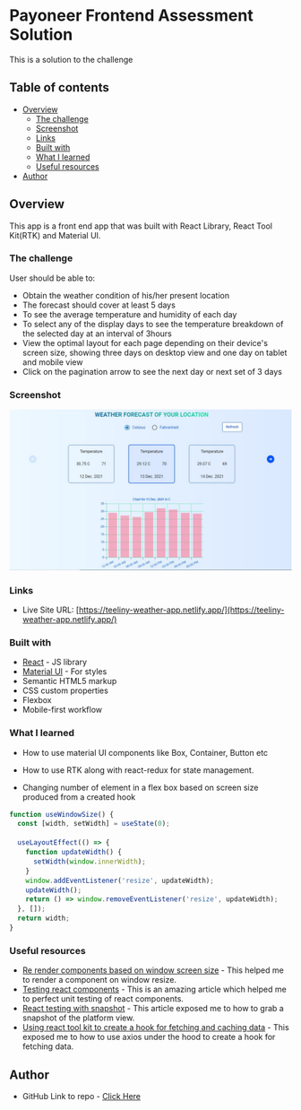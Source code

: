 # Payoneer Frontend Assessment Solution

This is a solution to the challenge

## Table of contents

- [Overview](#overview)
  - [The challenge](#the-challenge)
  - [Screenshot](#screenshot)
  - [Links](#links)
  - [Built with](#built-with)
  - [What I learned](#what-i-learned)
  - [Useful resources](#useful-resources)
- [Author](#author)

## Overview

This app is a front end app that was built with React Library, React Tool Kit(RTK) and Material UI.

### The challenge

User should be able to:

- Obtain the weather condition of his/her present location
- The forecast should cover at least 5 days
- To see the average temperature and humidity of each day
- To select any of the display days to see the temperature breakdown of the selected day at an interval of 3hours
- View the optimal layout for each page depending on their device's screen size, showing three days on desktop view and one day on tablet and mobile view
- Click on the pagination arrow to see the next day or next set of 3 days

### Screenshot

![](./weather.JPG)

### Links

- Live Site URL: [https://teeliny-weather-app.netlify.app/](https://teeliny-weather-app.netlify.app/)

### Built with

- [React](https://reactjs.org/) - JS library
- [Material UI](https://mui.com/) - For styles
- Semantic HTML5 markup
- CSS custom properties
- Flexbox
- Mobile-first workflow

### What I learned

- How to use material UI components like Box, Container, Button etc

- How to use RTK along with react-redux for state management.

- Changing number of element in a flex box based on screen size produced from a created hook

```js
function useWindowSize() {
  const [width, setWidth] = useState(0);

  useLayoutEffect(() => {
    function updateWidth() {
      setWidth(window.innerWidth);
    }
    window.addEventListener('resize', updateWidth);
    updateWidth();
    return () => window.removeEventListener('resize', updateWidth);
  }, []);
  return width;
}

```

### Useful resources

- [Re render components based on window screen size](https://www.pluralsight.com/guides/re-render-react-component-on-window-resize) - This helped me to render a component on window resize.
- [Testing react components](https://testing-library.com/docs/react-testing-library/intro) - This is an amazing article which helped me to perfect unit testing of react components.
- [React testing with snapshot](https://reactjs.org/docs/test-renderer.html) - This article exposed me to how to grab a snapshot of the platform view.
- [Using react tool kit to create a hook for fetching and caching data](https://redux-toolkit.js.org/rtk-query/overview) - This exposed me to how to use axios under the hood to create a hook for fetching data.

## Author

- GitHub Link to repo - [Click Here](https://github.com/teeliny/weather-app)
